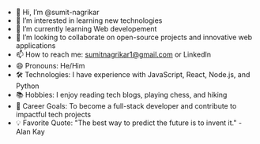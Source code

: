 - 👋 Hi, I’m @sumit-nagrikar
- 👀 I’m interested in learning new technologies
- 🌱 I’m currently learning Web developement
- 💞️ I’m looking to collaborate on open-source projects and innovative web applications
- 📫 How to reach me: sumitnagrikar1@gmail.com or LinkedIn
- 😄 Pronouns: He/Him
- 🛠️ Technologies: I have experience with JavaScript, React, Node.js, and Python
- 📚 Hobbies: I enjoy reading tech blogs, playing chess, and hiking
- 🚀 Career Goals: To become a full-stack developer and contribute to impactful tech projects
- 💡 Favorite Quote: "The best way to predict the future is to invent it." - Alan Kay

<!---
sumit-nagrikar/sumit-nagrikar is a ✨ special ✨ repository because its `README.md` (this file) appears on your GitHub profile.
You can click the Preview link to take a look at your changes.
--->
